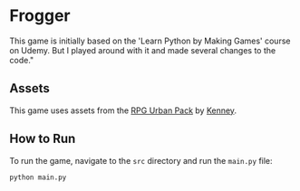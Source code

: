 # Frogger

This game is initially based on the 'Learn Python by Making Games' course on Udemy.
But I played around with it and made several changes to the code."

## Assets

This game uses assets from the [RPG Urban Pack](https://kenney.nl/assets/rpg-urban-pack) by [Kenney](https://kenney.nl/).

## How to Run

To run the game, navigate to the `src` directory and run the `main.py` file:

```bash
python main.py



